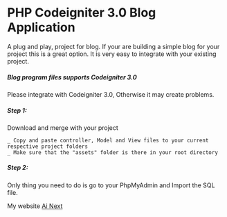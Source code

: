 # PHP Codeigniter 3.0 Blog Application
A plug and play, project for blog. If your are building a simple blog for your project this is a great option. 
It is very easy to integrate with your existing project.

##### Blog program files supports Codeigniter 3.0
Please integrate with Codeigniter 3.0, Otherwise it may create problems.

##### Step 1:
Download and merge with your project
```
_ Copy and paste controller, Model and View files to your current respective project folders
_ Make sure that the "assets" folder is there in your root directory

```
##### Step 2:
Only thing you need to do is go to your PhpMyAdmin and Import the SQL file.

My website [Ai Next](http://ainextengineering.com)
